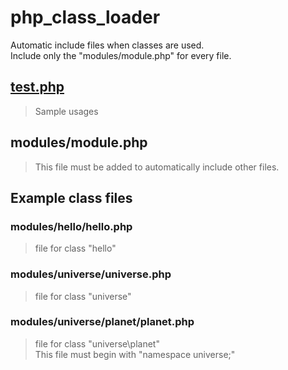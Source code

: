 # php_class_loader

Automatic include files when classes are used.  
Include only the "modules/module.php" for every file.  

## [test.php](https://github.com/slumpmax/php_class_loader/blob/main/src/test.php)
> Sample usages

## modules/module.php

> This file must be added to automatically include other files.  

## Example class files

### modules/hello/hello.php

> file for class "hello"  

### modules/universe/universe.php

> file for class "universe"  

### modules/universe/planet/planet.php

> file for class "universe\planet"  
> This file must begin with "namespace universe;"  